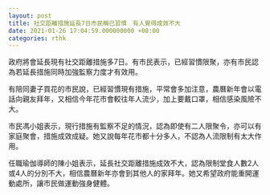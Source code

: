 ```yaml
---
layout: post
title: 社交距離措施延長7日市民稱已習慣　有人覺得成效不大
date: 2021-01-26 17:04:59.000000000 +08:00
categories: rthk
---
```


政府將會延長現有社交距離措施多7日。有市民表示，已經習慣限聚，亦有市民認為若延長措施同時加強監察力度才有效用。

有陪同妻子買花的市民說，已經習慣現有措施，平常會多加注意，農曆新年會以電話向親友拜年，又相信今年花市會較往年人流少，加上要戴口罩，相信感染風險不大。

市民馮小姐表示，現行措施有監察不足的情況，認為即使有二人限聚令，亦可以有家庭聚會，措施成效成疑。她又說每年花市都十分多人，不認為人流限制有太大作用。

任職瑜伽導師的陳小姐表示，延長社交距離措施成效不大，認為限制堂食人數2人或4人的分別不大，相信農曆新年亦會到其他人的家拜年。她又希望政府能重開運動處所，讓市民做運動強身健體。
